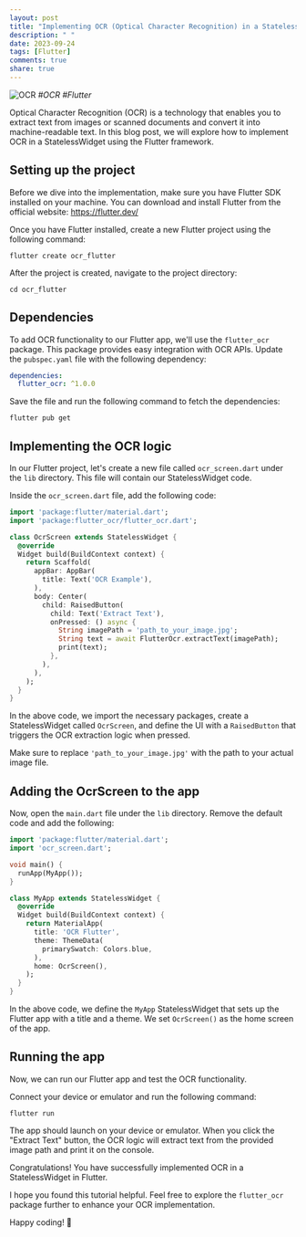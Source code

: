 ```yaml
---
layout: post
title: "Implementing OCR (Optical Character Recognition) in a StatelessWidget in Flutter"
description: " "
date: 2023-09-24
tags: [Flutter]
comments: true
share: true
---
```


![OCR](ocr-image.jpg) *#OCR #Flutter*

Optical Character Recognition (OCR) is a technology that enables you to extract text from images or scanned documents and convert it into machine-readable text. In this blog post, we will explore how to implement OCR in a StatelessWidget using the Flutter framework.

## Setting up the project

Before we dive into the implementation, make sure you have Flutter SDK installed on your machine. You can download and install Flutter from the official website: https://flutter.dev/

Once you have Flutter installed, create a new Flutter project using the following command:

```shell
flutter create ocr_flutter
```

After the project is created, navigate to the project directory:

```shell
cd ocr_flutter
```

## Dependencies

To add OCR functionality to our Flutter app, we'll use the `flutter_ocr` package. This package provides easy integration with OCR APIs. Update the `pubspec.yaml` file with the following dependency:

```yaml
dependencies:
  flutter_ocr: ^1.0.0
```

Save the file and run the following command to fetch the dependencies:

```shell
flutter pub get
```

## Implementing the OCR logic

In our Flutter project, let's create a new file called `ocr_screen.dart` under the `lib` directory. This file will contain our StatelessWidget code.

Inside the `ocr_screen.dart` file, add the following code:

```dart
import 'package:flutter/material.dart';
import 'package:flutter_ocr/flutter_ocr.dart';

class OcrScreen extends StatelessWidget {
  @override
  Widget build(BuildContext context) {
    return Scaffold(
      appBar: AppBar(
        title: Text('OCR Example'),
      ),
      body: Center(
        child: RaisedButton(
          child: Text('Extract Text'),
          onPressed: () async {
            String imagePath = 'path_to_your_image.jpg';
            String text = await FlutterOcr.extractText(imagePath);
            print(text);
          },
        ),
      ),
    );
  }
}
```

In the above code, we import the necessary packages, create a StatelessWidget called `OcrScreen`, and define the UI with a `RaisedButton` that triggers the OCR extraction logic when pressed.

Make sure to replace `'path_to_your_image.jpg'` with the path to your actual image file. 

## Adding the OcrScreen to the app

Now, open the `main.dart` file under the `lib` directory. Remove the default code and add the following:

```dart
import 'package:flutter/material.dart';
import 'ocr_screen.dart';

void main() {
  runApp(MyApp());
}

class MyApp extends StatelessWidget {
  @override
  Widget build(BuildContext context) {
    return MaterialApp(
      title: 'OCR Flutter',
      theme: ThemeData(
        primarySwatch: Colors.blue,
      ),
      home: OcrScreen(),
    );
  }
}
```

In the above code, we define the `MyApp` StatelessWidget that sets up the Flutter app with a title and a theme. We set `OcrScreen()` as the home screen of the app.

## Running the app

Now, we can run our Flutter app and test the OCR functionality.

Connect your device or emulator and run the following command:

```shell
flutter run
```

The app should launch on your device or emulator. When you click the "Extract Text" button, the OCR logic will extract text from the provided image path and print it on the console.

Congratulations! You have successfully implemented OCR in a StatelessWidget in Flutter.

I hope you found this tutorial helpful. Feel free to explore the `flutter_ocr` package further to enhance your OCR implementation.

Happy coding! 🚀